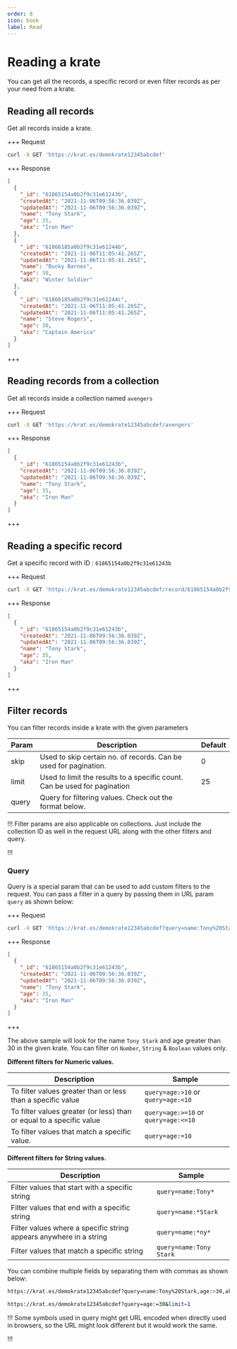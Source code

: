 ```yaml
---
order: 8
icon: book
label: Read
---
```


# Reading a krate

You can get all the records, a specific record or even filter records as per your need from a krate.

## Reading all records

Get all records inside a krate.

+++ Request

```bash
curl -X GET 'https://krat.es/demokrate12345abcdef'
```

+++ Response

```json
[
  {
    "_id": "61865154a0b2f9c31e61243b",
    "createdAt": "2021-11-06T09:56:36.039Z",
    "updatedAt": "2021-11-06T09:56:36.039Z",
    "name": "Tony Stark",
    "age": 35,
    "aka": "Iron Man"
  },
  {
    "_id": "61866185a0b2f9c31e61244b",
    "createdAt": "2021-11-06T11:05:41.265Z",
    "updatedAt": "2021-11-06T11:05:41.265Z",
    "name": "Bucky Barnes",
    "age": 30,
    "aka": "Winter Soldier"
  },
  {
    "_id": "61866185a0b2f9c31e61244c",
    "createdAt": "2021-11-06T11:05:41.265Z",
    "updatedAt": "2021-11-06T11:05:41.265Z",
    "name": "Steve Rogers",
    "age": 30,
    "aka": "Captain America"
  }
]
```

+++

## Reading records from a collection

Get all records inside a collection named `avengers`

+++ Request

```bash
curl -X GET 'https://krat.es/demokrate12345abcdef/avengers'
```

+++ Response

```json
[
  {
    "_id": "61865154a0b2f9c31e61243b",
    "createdAt": "2021-11-06T09:56:36.039Z",
    "updatedAt": "2021-11-06T09:56:36.039Z",
    "name": "Tony Stark",
    "age": 35,
    "aka": "Iron Man"
  }
]
```

+++

## Reading a specific record

Get a specific record with ID : `61865154a0b2f9c31e61243b`

+++ Request

```bash
curl -X GET 'https://krat.es/demokrate12345abcdef/record/61865154a0b2f9c31e61243b'
```

+++ Response

```json
[
  {
    "_id": "61865154a0b2f9c31e61243b",
    "createdAt": "2021-11-06T09:56:36.039Z",
    "updatedAt": "2021-11-06T09:56:36.039Z",
    "name": "Tony Stark",
    "age": 35,
    "aka": "Iron Man"
  }
]
```

+++

## Filter records

You can filter records inside a krate with the given parameters

| Param | Description                                                               | Default |
| ----- | ------------------------------------------------------------------------- | ------- |
| skip  | Used to skip certain no. of records. Can be used for pagination.          | 0       |
| limit | Used to limit the results to a specific count. Can be used for pagination | 25      |
| query | Query for filtering values. Check out the format below.                   |         |

!!!
Filter params are also applicable on collections. Just include the collection ID as well in the request URL along with the other filters and query.

!!!

### Query

Query is a special param that can be used to add custom filters to the request.
You can pass a filter in a query by passing them in URL param `query` as shown below:

+++ Request

```sh
curl -X GET 'https://krat.es/demokrate12345abcdef?query=name:Tony%20Stark,age:>30'
```

+++ Response

```json
[
  {
    "_id": "61865154a0b2f9c31e61243b",
    "createdAt": "2021-11-06T09:56:36.039Z",
    "updatedAt": "2021-11-06T09:56:36.039Z",
    "name": "Tony Stark",
    "age": 35,
    "aka": "Iron Man"
  }
]
```

+++

The above sample will look for the name `Tony Stark` and age greater than 30 in the given krate. You can filter on `Number`, `String` & `Boolean` values only.

**Different filters for Numeric values.**

| Description                                                          | Sample                               |
| -------------------------------------------------------------------- | ------------------------------------ |
| To filter values greater than or less than a specific value          | `query=age:>10` or `query=age:<10`   |
| To filter values greater (or less) than or equal to a specific value | `query=age:>=10` or `query=age:<=10` |
| To filter values that match a specific value.                        | `query=age:=10`                      |

**Different filters for String values.**

| Description                                                        | Sample                  |
| ------------------------------------------------------------------ | ----------------------- |
| Filter values that start with a specific string                    | `query=name:Tony*`      |
| Filter values that end with a specific string                      | `query=name:*Stark`     |
| Filter values where a specific string appears anywhere in a string | `query=name:*ny*`       |
| Filter values that match a specific string                         | `query=name:Tony Stark` |

You can combine multiple fields by separating them with commas as shown below:

```sh
https://krat.es/demokrate12345abcdef?query=name:Tony%20Stark,age:>30,aka:Iron*&limit=1
```

```sh
https://krat.es/demokrate12345abcdef?query=age:=30&limit=1
```

!!!
Some symbols used in query might get URL encoded when directly used in browsers, so the URL might look different but it would work the same.

!!!
